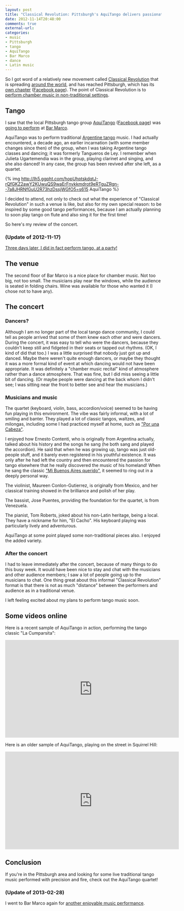 ```yaml
---
layout: post
title: "Classical Revolution: Pittsburgh's AquiTango delivers passionate traditional tango"
date: 2012-11-14T20:48:00
comments: true
external-url: 
categories: 
- music
- Pittsburgh
- tango
- AquiTango
- Bar Marco
- dance
- Latin music
---
```

So I got word of a relatively new movement called [Classical Revolution](http://classicalrevolution.org/) that is spreading [around the world](http://classicalrevolution.org/chapters/), and has reached Pittsburgh, which has its [own chapter](http://www.classicalrevolutionpgh.org/) ([Facebook page](http://www.facebook.com/classicalrevolutionpgh)). The point of Classical Revolution is to [perform chamber music in non-traditional settings](http://classicalrevolution.org/about/).

## Tango

I saw that the local Pittsburgh tango group [AquiTango](http://www.aquitango.com/) ([Facebook page](http://www.facebook.com/AquiTango)) was [going to perform](http://www.facebook.com/events/380553315352985/) at [Bar Marco](http://barmarcopgh.com/).

AquiTango was to perform traditional [Argentine tango](http://en.wikipedia.org/wiki/Argentine_tango) music. I had actually encountered, a decade ago, an earlier incarnation (with some member changes since then) of the group, when I was taking Argentine tango classes and dancing; it was formerly Tangueros de Ley. I remember when Julieta Ugartemendia was in the group, playing clarinet and singing, and she also danced! In any case, the group has been revived after she left, as a quartet.

{% img http://lh5.ggpht.com/hopUhptskdqtJ-rQfGKZ2awY2KUwuQS9waErFnvkkmdrot9eRTguZRgn--7a8JHRNfGuU2R73hzDssjWGfO5=s615 AquiTango %}

I decided to attend, not only to check out what the experience of "Classical Revolution" in such a venue is like, but also for my own special reason: to be inspired by some good tango performances, because I am actually planning to soon play tango on flute and also sing it for the first time!

So here's my review of the concert.

### (Update of 2012-11-17)

[Three days later, I did in fact perform tango, at a party!](/blog/2012/11/17/a-childhood-dream-come-true-i-am-now-finally-singing-for-real/)

<!--more-->

## The venue

The second floor of Bar Marco is a nice place for chamber music. Not too big, not too small. The musicians play near the windows, while the audience is seated in folding chairs. Wine was available for those who wanted it (I chose not to have any).

## The concert

### Dancers?

Although I am no longer part of the local tango dance community, I could tell as people arrived that some of them knew each other and were dancers. During the concert, it was easy to tell who were the dancers, because they couldn't keep still and fidgeted in their seats or tapped out rhythms. (OK, I kind of did that too.) I was a little surprised that nobody just got up and danced. Maybe there weren't quite enough dancers, or maybe they thought it was a more formal kind of event at which dancing would not have been appropriate. It was definitely a "chamber music recital" kind of atmosphere rather than a dance atmosphere. That was fine, but I did miss seeing a little bit of dancing. (Or maybe people were dancing at the back whom I didn't see; I was sitting near the front to better see and hear the musicians.)

### Musicians and music

The quartet (keyboard, violin, bass, accordion/voice) seemed to be having fun playing in this environment. The vibe was fairly informal, with a lot of smiling and banter. They played a lot of classic tangos, waltzes, and milongas, including some I had practiced myself at home, such as ["Por una Cabeza"](http://en.wikipedia.org/wiki/Por_una_Cabeza).

I enjoyed how Ernesto Contenti, who is originally from Argentina actually, talked about his history and the songs he sang (he both sang and played the accordion). He said that when he was growing up, tango was just old-people stuff, and it barely even registered in his youthful existence. It was only after he had left the country and then encountered the passion for tango elsewhere that he really discovered the music of his homeland! When he sang the classic ["Mi Buenos Aires querido"](http://en.wikipedia.org/wiki/Mi_Buenos_Aires_querido_\(song\)), it seemed to ring out in a deeply personal way.

The violinist, Maureen Conlon-Gutierrez, is originally from Mexico, and her classical training showed in the brilliance and polish of her play.

The bassist, Jose Puentes, providing the foundation for the quartet, is from Venezuela.

The pianist, Tom Roberts, joked about his non-Latin heritage, being a local. They have a nickname for him, "El Cacho". His keyboard playing was particularly lively and adventurous.

AquiTango at some point played some non-traditional pieces also. I enjoyed the added variety.

### After the concert

I had to leave immediately after the concert, because of many things to do this busy week. It would have been nice to stay and chat with the musicians and other audience members; I saw a lot of people going up to the musicians to chat. One thing great about this informal "Classical Revolution" format is that there is not as much "distance" between the performers and audience as in a traditional venue.

I left feeling excited about my plans to perform tango music soon.

## Some videos online

Here is a recent sample of AquiTango in action, performing the tango classic "La Cumparsita":

<iframe width="560" height="315" src="http://www.youtube.com/embed/zHaasDMVYYo" frameborder="0" allowfullscreen></iframe>

Here is an older sample of AquiTango, playing on the street in Squirrel Hill:

<iframe width="560" height="315" src="http://www.youtube.com/embed/6u6RO8c5b8I" frameborder="0" allowfullscreen></iframe>

## Conclusion

If you're in the Pittsburgh area and looking for some live traditional tango music performed with precision and fire, check out the AquiTango quartet!

### (Update of 2013-02-28)

I went to Bar Marco again for [another enjoyable music performance](/blog/2013/02/28/another-exciting-concert-at-bar-marco-chris-norman-and-the-chatham-baroque-playing-a-tasty-assortment-of-dynamic-music/).
